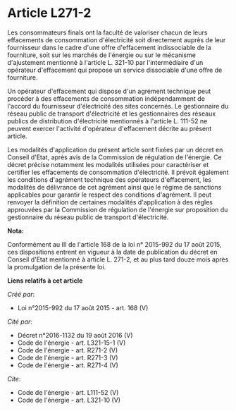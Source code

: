 # Article L271-2

Les consommateurs finals ont la faculté de valoriser chacun de leurs effacements de consommation d'électricité soit
directement auprès de leur fournisseur dans le cadre d'une offre d'effacement indissociable de la fourniture, soit sur les
marchés de l'énergie ou sur le mécanisme d'ajustement mentionné à l'article L. 321-10 par l'intermédiaire d'un opérateur
d'effacement qui propose un service dissociable d'une offre de fourniture. 

Un opérateur d'effacement qui dispose d'un agrément technique peut procéder à des effacements de consommation indépendamment
de l'accord du fournisseur d'électricité des sites concernés. Le gestionnaire du réseau public de transport d'électricité et
les gestionnaires des réseaux publics de distribution d'électricité mentionnés à l'article L. 111-52 ne peuvent exercer
l'activité d'opérateur d'effacement décrite au présent article. 

Les modalités d'application du présent article sont fixées par un décret en Conseil d'Etat, après avis de la Commission de
régulation de l'énergie. Ce décret précise notamment les modalités utilisées pour caractériser et certifier les effacements
de consommation d'électricité. Il prévoit également les conditions d'agrément technique des opérateurs d'effacement, les
modalités de délivrance de cet agrément ainsi que le régime de sanctions applicables pour garantir le respect des conditions
d'agrément. Il peut renvoyer la définition de certaines modalités d'application à des règles approuvées par la Commission de
régulation de l'énergie sur proposition du gestionnaire du réseau public de transport d'électricité.

**Nota:**

Conformément au III de l'article 168 de la loi n° 2015-992 du 17 août 2015, ces dispositions entrent en vigueur à la date de
publication du décret en Conseil d'Etat mentionné à article L. 271-2, et au plus tard douze mois après la promulgation de la
présente loi.

**Liens relatifs à cet article**

_Créé par_:

  - Loi n°2015-992 du 17 août 2015 - art. 168 (V)

_Cité par_:

  - Décret n°2016-1132 du 19 août 2016 (V)
  - Code de l'énergie - art. L321-15-1 (V)
  - Code de l'énergie - art. R271-2 (V)
  - Code de l'énergie - art. R271-3 (V)
  - Code de l'énergie - art. R271-4 (V)

_Cite_:

  - Code de l'énergie - art. L111-52 (V)
  - Code de l'énergie - art. L321-10 (V)
